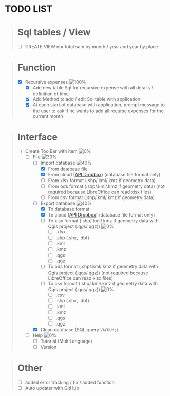 # TODO LIST

> # Sql tables / View
> - [ ] CREATE VIEW nbr total sum by month / year and year by place

> # Function
> - [X] Recursive expenses ![100%](https://geps.dev/progress/100)<!-- [3/3] -->
>   - [X] Add new table Sql for recursive expense with all details / definition of time
>   - [X] Add Method to add / edit Sql table with application
>   - [X] At each start of database with application, prompt message to the user to ask if he wants to add all recurse expenses for the current month

> # Interface
>  - [ ] Create ToolBar with item ![0%](https://geps.dev/progress/0)<!-- [0/2] -->
>    - [ ] File ![33%](https://geps.dev/progress/33) <!-- [1/3] -->
>      - [ ] Import database ![40%](https://geps.dev/progress/40) <!-- [2/5] -->
>        - [X] From database file
>        - [X] From cloud ([API Dropbox](https://www.dropbox.com/developers/documentation/http/documentation)) (database file format only)
>        - [ ] From xlsx format (.shp/.kml/.kmz if geometry data)
>        - [ ] From ods format (.shp/.kml/.kmz if geometry data) (not required because LibreOffice can read xlsx files)
>        - [ ] From csv format (.shp/.kml/.kmz if geometry data)
>      - [ ] Export database ![40%](https://geps.dev/progress/40) <!-- [2/5] -->
>        - [X] To database format
>        - [X] To cloud ([API Dropbox](https://www.dropbox.com/developers/documentation/http/documentation)) (database file format only)
>        - [ ] To xlsx format (.shp/.kml/.kmz if geometry data with Qgis project (.qgs/.qgz)) ![0%](https://geps.dev/progress/0)<!-- [0/6] -->
>          - [ ] .xlsx
>          - [ ] .shp (.shx, .dbf)
>          - [ ] .kml
>          - [ ] .kmz
>          - [ ] .qgs
>          - [ ] .qgz
>        - [ ] To ods format (.shp/.kml/.kmz if geometry data with Qgis project (.qgs/.qgz)) (not required because LibreOffice can read xlsx files)
>        - [ ] To csv format (.shp/.kml/.kmz if geometry data with Qgis project (.qgs/.qgz)) ![0%](https://geps.dev/progress/0)<!-- [0/6] -->
>          - [ ] .csv
>          - [ ] .shp (.shx, .dbf)
>          - [ ] .kml
>          - [ ] .kmz
>          - [ ] .qgs
>          - [ ] .qgz
>      - [X] Clean database (SQL query `VACUUM;`)
>    - [ ] Help ![0%](https://geps.dev/progress/0) <!-- [0/2] -->
>      - [ ] Tutorial (MultiLanguage) 
>      - [ ] Version

> # Other
> - [ ] added error tracking / fix / added function
> - [ ] Auto updater with GitHub